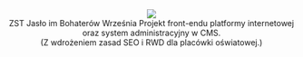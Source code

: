 <div align="center">
<img src="https://i.imgur.com/lTNtFlW.png">
<br>
</div>

<div align="center"> ZST Jasło im Bohaterów Września
Projekt front-endu platformy internetowej oraz system administracyjny w CMS. <br>
(Z wdrożeniem zasad SEO i RWD dla placówki oświatowej.) </div>

